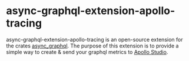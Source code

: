 async-graphql-extension-apollo-tracing
====

async-graphql-extension-apollo-tracing is an open-source extension for the crates [async_graphql](https://github.com). The purpose of this extension is to provide a simple way to create & send your graphql metrics to [Apollo Studio](https://studio.apollographql.com/).
